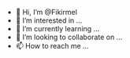 - 👋 Hi, I’m @Fikirmel
- 👀 I’m interested in ...
- 🌱 I’m currently learning ...
- 💞️ I’m looking to collaborate on ...
- 📫 How to reach me ...

<!---
Fikirmel/Fikirmel is a ✨ special ✨ repository because its `README.md` (this file) appears on your GitHub profile.
You can click the Preview link to take a look at your changes.
--->
